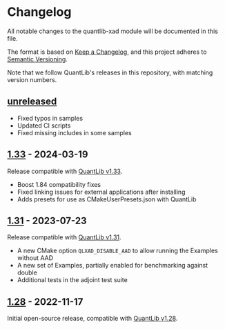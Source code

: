 # Changelog

All notable changes to the quantlib-xad module will be documented in this file.

The format is based on [Keep a Changelog](https://keepachangelog.com/en/1.0.0/),
and this project adheres to [Semantic Versioning](https://semver.org/spec/v2.0.0.html).

Note that we follow QuantLib's releases in this repository, with matching version numbers.

## [unreleased]

-   Fixed typos in samples
-   Updated CI scripts
-   Fixed missing includes in some samples


## [1.33] - 2024-03-19

Release compatible with [QuantLib v1.33](https://github.com/lballabio/QuantLib/releases/tag/QuantLib-v1.33).

-   Boost 1.84 compatibility fixes
-   Fixed linking issues for external applications after installing
-   Adds presets for use as CMakeUserPresets.json with QuantLib


## [1.31] - 2023-07-23

Release compatible with [QuantLib v1.31](https://github.com/lballabio/QuantLib/releases/tag/QuantLib-v1.31).


- A new CMake option `QLXAD_DISABLE_AAD` to allow running the Examples without AAD
- A new set of Examples, partially enabled for benchmarking against double
- Additional tests in the adjoint test suite



## [1.28] - 2022-11-17

Initial open-source release, compatible with [QuantLib v1.28](https://github.com/lballabio/QuantLib/releases/tag/QuantLib-v1.28).


[unreleased]: https://github.com/auto-differentiation/quantlib-xad/compare/v1.33...HEAD

[1.33]: https://github.com/auto-differentiation/quantlib-xad/compare/v1.31...v1.33

[1.31]: https://github.com/auto-differentiation/quantlib-xad/compare/v1.28...v1.31

[1.28]: https://github.com/auto-differentiation/quantlib-xad/tree/v1.28


